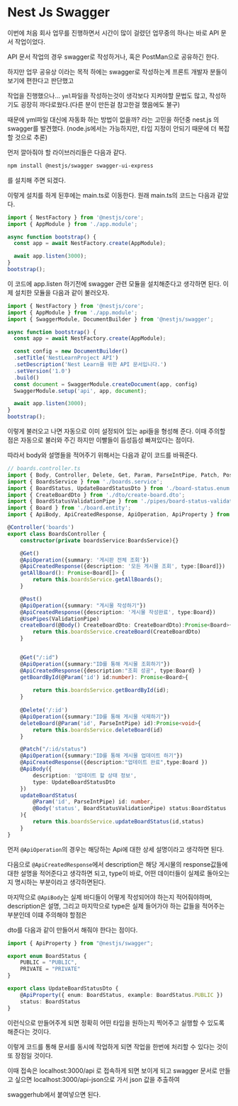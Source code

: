 # Nest Js Swagger
이번에 처음 회사 업무를 진행하면서 시간이 많이 걸렸던 업무중의 하나는 바로 API 문서 작업이었다.

API 문서 작업의 경우 swagger로 작성하거나, 혹은 PostMan으로 공유하긴 한다.

하지만 업무 공유상 이라는 목적 하에는 swagger로 작성하는게 프론트 개발자 분들이 보기에 편한다고 판단했고

작업을 진행했으나... `yml`파일을 작성하는것이 생각보다 지켜야할 문법도 많고, 작성하기도 굉장히 까다로웠다.(다른 분이 만든걸 참고한걸 했음에도 불구)

때문에 yml파일 대신에 자동화 하는 방법이 없을까? 라는 고민을 하던중 nest.js 의 swagger를 발견했다. (node.js에서는 가능하지만, 타입 지정이 안되기 때문에 더 복잡할 것으로 추론)

먼저 깔아줘야 할 라이브러리들은 다음과 같다.

```sh
npm install @nestjs/swagger swagger-ui-express
```
를 설치해 주면 되겠다. 

이렇게 설치를 하게 된후에는 main.ts로 이동한다. 원래 main.ts의 코드는 다음과 같았다.

```ts
import { NestFactory } from '@nestjs/core';
import { AppModule } from './app.module';

async function bootstrap() {
  const app = await NestFactory.create(AppModule);

  await app.listen(3000);
}
bootstrap();
```
이 코드에 app.listen 하기전에 swagger 관련 모듈을 설치해준다고 생각하면 된다. 이제 설치한 모듈을 다음과 같이 불러오자.

```ts
import { NestFactory } from '@nestjs/core';
import { AppModule } from './app.module';
import { SwaggerModule, DocumentBuilder } from '@nestjs/swagger';

async function bootstrap() {
  const app = await NestFactory.create(AppModule);

  const config = new DocumentBuilder()
  .setTitle('NestLearnProject API')
  .setDescription('Nest Learn을 위한 API 문서입니다.')
  .setVersion('1.0')
  .build()
  const document = SwaggerModule.createDocument(app, config)
  SwaggerModule.setup('api', app, document);

  await app.listen(3000);
}
bootstrap();
```
이렇게 불러오고 나면 자동으로 이미 설정되어 있는 api들을 형성해 준다. 이때 주의할 점은 자동으로 불러와 주긴 하지만 이빨들이 듬성듬성 빠져있다는 점이다. 

따라서 body와 설명들을 적어주기 위해서는 다음과 같이 코드를 바꿔준다. 

```ts
// boards.controller.ts
import { Body, Controller, Delete, Get, Param, ParseIntPipe, Patch, Post, UsePipes, ValidationPipe } from '@nestjs/common';
import { BoardsService } from './boards.service';
import { BoardStatus, UpdateBoardStatusDto } from './board-status.enum';
import { CreateBoardDto } from './dto/create-board.dto';
import { BoardStatusValidationPipe } from './pipes/board-status-validation.pipe';
import { Board } from './board.entity';
import { ApiBody, ApiCreatedResponse, ApiOperation, ApiProperty } from '@nestjs/swagger';

@Controller('boards')
export class BoardsController {
    constructor(private boardsService:BoardsService){}

    @Get()
    @ApiOperation({summary: '게시판 전체 조회'})
    @ApiCreatedResponse({description: '모든 게시물 조회', type:[Board]})
    getAllBoard(): Promise<Board[]> {
        return this.boardsService.getAllBoards();
    }

    @Post()
    @ApiOperation({summary: "게시물 작성하기"})
    @ApiCreatedResponse({description: '게시물 작성완료', type:Board})
    @UsePipes(ValidationPipe)
    createBoard(@Body() CreateBoardDto: CreateBoardDto):Promise<Board>{
        return this.boardsService.createBoard(CreateBoardDto)
    }


    @Get("/:id")
    @ApiOperation({summary:"ID를 통해 게시물 조회하기"})
    @ApiCreatedResponse({description:"조회 성공", type:Board} )
    getBoardById(@Param('id') id:number): Promise<Board>{
         
        return this.boardsService.getBoardById(id);
    }
    
    @Delete('/:id')
    @ApiOperation({summary:"ID를 통해 게시물 삭제하기"})
    deleteBoard(@Param('id', ParseIntPipe) id):Promise<void>{
        return this.boardsService.deleteBoard(id)
    }

    @Patch("/:id/status")
    @ApiOperation({summary:"ID를 통해 게시물 업데이트 하기"})
    @ApiCreatedResponse({description:"업데이트 완료",type:Board })
    @ApiBody({
        description: '업데이트 할 상태 정보',
        type: UpdateBoardStatusDto
    })
    updateBoardStatus(
        @Param('id', ParseIntPipe) id: number,
        @Body('status', BoardStatusValidationPipe) status:BoardStatus
    ){
        return this.boardsService.updateBoardStatus(id,status)
    }
}

```
먼저 `@ApiOperation`의 경우는 해당하는 Api에 대한 상세 설명이라고 생각하면 된다. 

다음으로 `@ApiCreatedResponse`에서 description은 해당 게시물의 response값들에 대한 설명을 적어준다고 생각하면 되고, type이 바로, 어떤 데이터들이 실제로 돌아오는지 명시하는 부분이라고 생각하면된다.

마지막으로 `@ApiBody`는 실제 바디들이 어떻게 작성되어야 하는지 적어줘야하며, description은 설명, 그리고 마지막으로 type은 실제 들어가야 하는 값들을 적어주는 부분인데 이떄 주의해야 할점은 

dto를 다음과 같이 만들어서 해줘야 한다는 점이다. 

```ts
import { ApiProperty } from "@nestjs/swagger";

export enum BoardStatus {
    PUBLIC = "PUBLIC",
    PRIVATE = "PRIVATE"
}

export class UpdateBoardStatusDto {
    @ApiProperty({ enum: BoardStatus, example: BoardStatus.PUBLIC })
    status: BoardStatus
}
```
이런식으로 만들어주게 되면 정확히 어떤 타입을 원하는지 찍어주고 실행할 수 있도록 해준다는 것이다.

이렇게 코드를 통해 문서를 동시에 작업하게 되면 작업을 한번에 처리할 수 있다는 것이 또 장점일 것이다.

이때 접속은 localhost:3000/api 로 접속하게 되면 보이게 되고 swagger 문서로 만들고 싶으면 localhost:3000/api-json으로 가서 json 값을 추출하여 

swaggerhub에서 붙여넣으면 된다. 